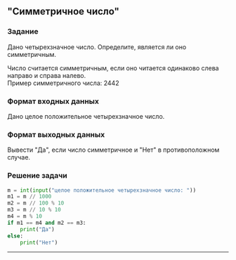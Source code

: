 ## "Симметричное число"

### Задание

Дано четырехзначное число. Определите, является ли оно симметричным.

Число считается симметричным, если оно читается одинаково слева направо и справа налево. \
Пример симметричного числа: 2442

### Формат входных данных

Дано целое положительное четырехзначное число.

### Формат выходных данных

Вывести "Да", если число симметричное и "Нет" в противоположном случае.

### Решение задачи

```python
m = int(input("целое положительное четырехзначное число: "))
m1 = m // 1000
m2 = m // 100 % 10
m3 = m // 10 % 10
m4 = m % 10
if m1 == m4 and m2 == m3:
    print("Да")
else:
    print("Нет")
```

---
